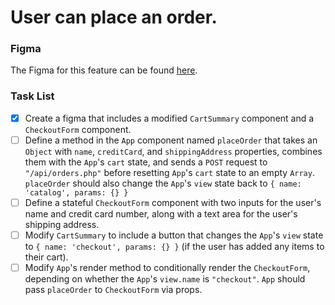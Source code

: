 # User can place an order.

### Figma

The Figma for this feature can be found [here](https://www.figma.com/file/BKByCT0h5swDTLY1XHGibRRr/wicked-sales?node-id=17%3A0).

### Task List

- [x] Create a figma that includes a modified `CartSummary` component and a `CheckoutForm` component.
- [ ] Define a method in the `App` component named `placeOrder` that takes an `Object` with `name`, `creditCard`, and `shippingAddress` properties, combines them with the `App`'s `cart` state, and sends a `POST` request to `"/api/orders.php"` before resetting `App`'s `cart` state to an empty `Array`. `placeOrder` should also change the `App`'s `view` state back to `{ name: 'catalog', params: {} }`
- [ ] Define a stateful `CheckoutForm` component with two inputs for the user's name and credit card number, along with a text area for the user's shipping address.
- [ ] Modify `CartSummary` to include a button that changes the `App`'s `view` state to `{ name: 'checkout', params: {} }` (if the user has added any items to their cart).
- [ ] Modify `App`'s render method to conditionally render the `CheckoutForm`, depending on whether the `App`'s `view.name` is `"checkout"`. `App` should pass `placeOrder` to `CheckoutForm` via props.
